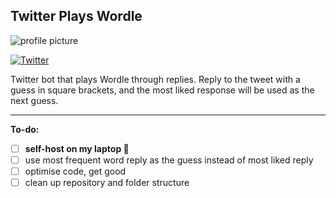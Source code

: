 ## Twitter Plays Wordle

![profile picture](https://pbs.twimg.com/profile_images/1503925008288133126/14hJBQ9k_200x200.jpg)

<a href="https://twitter.com/wordlegame_bot">
      <img src="https://img.shields.io/badge/Twitter-%40WordleGame__Bot-blue" alt="Twitter">
</a>


Twitter bot that plays Wordle through replies. Reply to the tweet with a guess in square brackets, and the most liked response will be used as the next guess.

***

**To-do:**
 - [ ] **self-host on my laptop 🚨**
 - [ ] use most frequent word reply as the guess instead of most liked reply
 - [ ] optimise code, get good
 - [ ] clean up repository and folder structure
